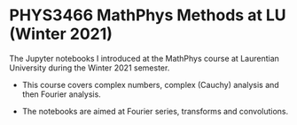 # PHYS3466 MathPhys Methods at LU (Winter 2021)

The Jupyter notebooks I introduced at the MathPhys course at Laurentian University during the Winter 2021 semester.

- This course covers complex numbers, complex (Cauchy) analysis and then Fourier analysis. 

- The notebooks are aimed at Fourier series, transforms and convolutions.
